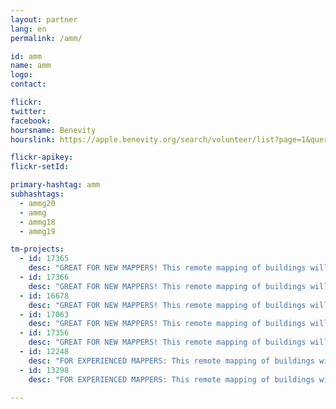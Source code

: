 ```yaml
---
layout: partner
lang: en
permalink: /amm/

id: amm
name: amm
logo: 
contact: 

flickr: 
twitter: 
facebook: 
hoursname: Benevity
hourslink: https://apple.benevity.org/search/volunteer/list?page=1&query=missing%20maps&layout=list

flickr-apikey: 
flickr-setId: 

primary-hashtag: amm
subhashtags:
  - ammg20
  - ammg
  - ammg18
  - ammg19

tm-projects:
  - id: 17365
    desc: "GREAT FOR NEW MAPPERS! This remote mapping of buildings will support the implementation of planned activities and largely the generation of data for humanitarian activities in the identified provinces."
  - id: 17366
    desc: "GREAT FOR NEW MAPPERS! This remote mapping of buildings will support the implementation of planned activities and largely the generation of data for humanitarian activities in the identified provinces."
  - id: 16678
    desc: "GREAT FOR NEW MAPPERS! This remote mapping of buildings will support the implementation of planned activities and largely the generation of data for humanitarian activities in the identified provinces."
  - id: 17063
    desc: "GREAT FOR NEW MAPPERS! This remote mapping of buildings will support the implementation of planned activities and largely the generation of data for humanitarian activities in the identified provinces."
  - id: 17356
    desc: "GREAT FOR NEW MAPPERS! This remote mapping of buildings will support the implementation of planned activities and largely the generation of data for humanitarian activities in the identified provinces."
  - id: 12248
    desc: "FOR EXPERIENCED MAPPERS: This remote mapping of buildings will support the implementation of planned activities and largely the generation of data for humanitarian activities in the identified provinces." 
  - id: 13298
    desc: "FOR EXPERIENCED MAPPERS: This remote mapping of buildings will support the implementation of planned activities and largely the generation of data for humanitarian activities in the identified provinces."

---
```

